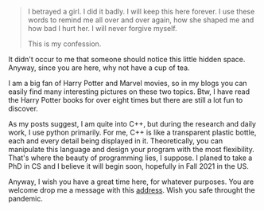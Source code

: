 >I betrayed a girl. I did it badly. I will keep this here forever. I use these words to remind me all over and over again, how she shaped me and how bad I hurt her. I will never forgive myself.
>
>This is my confession.

It didn't occur to me that someone should notice this little hidden space. Anyway, since you are here, why not have a cup of tea.

I am a big fan of Harry Potter and Marvel movies, so in my blogs you can easily find many interesting pictures on these two topics. Btw, I have read the Harry Potter books for over eight times but there are still a lot fun to discover. 

As my posts suggest, I am quite into C++, but during the research and daily work, I use python primarily. For me, C++ is like a transparent plastic bottle, each and every detail being displayed in it. Theoretically, you can manipulate this language and design your program with the most flexibility. That's where the beauty of programming lies, I suppose. I planed to take a PhD in CS and I believe it will begin soon, hopefully in Fall 2021 in the US.

Anyway, I wish you have a great time here, for whatever purposes. You are welcome drop me a message with this [address](zhangyihua2020@outlook.com). Wish you safe throught the pandemic.

